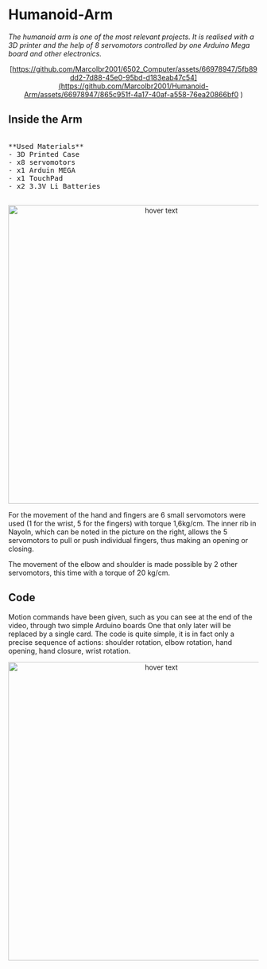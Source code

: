 # Humanoid-Arm

<it> _The humanoid arm is one of the most relevant projects. It is realised with a 3D printer and the help of 8 servomotors controlled by one Arduino Mega board and other electronics._ </it>

<div align="center">

[https://github.com/Marcolbr2001/6502_Computer/assets/66978947/5fb89dd2-7d88-45e0-95bd-d183eab47c54](https://github.com/Marcolbr2001/Humanoid-Arm/assets/66978947/865c951f-4a17-40af-a558-76ea20866bf0
)

</div>

## Inside the Arm

<pre>
  
**Used Materials**
- 3D Printed Case
- x8 servomotors
- x1 Arduin MEGA
- x1 TouchPad
- x2 3.3V Li Batteries
  
</pre>



<p align="center">
  <img src="https://github.com/Marcolbr2001/Humanoid-Arm/assets/66978947/d4844856-6183-4494-bc8f-be5d326f4987" width="600" title="hover text">
  <!--<img src="https://github.com/Marcolbr2001/6502_Computer/assets/66978947/97c4f9f9-d9a5-4a7c-9f70-d55d0c68c5f6" width="350" alt="accessibility text">-->
</p>


For the movement of the hand and fingers are 6 small servomotors were used (1 for the wrist, 5 for the fingers) with torque 1,6kg/cm. The inner rib in Nayoln, which can be noted in the picture on the right, allows the 5 servomotors to pull or push individual fingers, thus making an opening or closing.

The movement of the elbow and shoulder is made possible by 2 other servomotors, this time with a torque of 20 kg/cm.

## Code
Motion commands have been given, such as you can see at the end of the video, through two simple Arduino boards One that only later will be replaced by a single card. The code is quite simple, it is in fact only a precise sequence of actions: shoulder rotation, elbow rotation, hand opening, hand closure, wrist rotation.

<p align="center">
  <img src="https://github.com/Marcolbr2001/6502_Computer/assets/66978947/97c4f9f9-d9a5-4a7c-9f70-d55d0c68c5f6" width="600" title="hover text">
  <!--<img src="https://github.com/Marcolbr2001/6502_Computer/assets/66978947/97c4f9f9-d9a5-4a7c-9f70-d55d0c68c5f6" width="350" alt="accessibility text">-->
</p>

